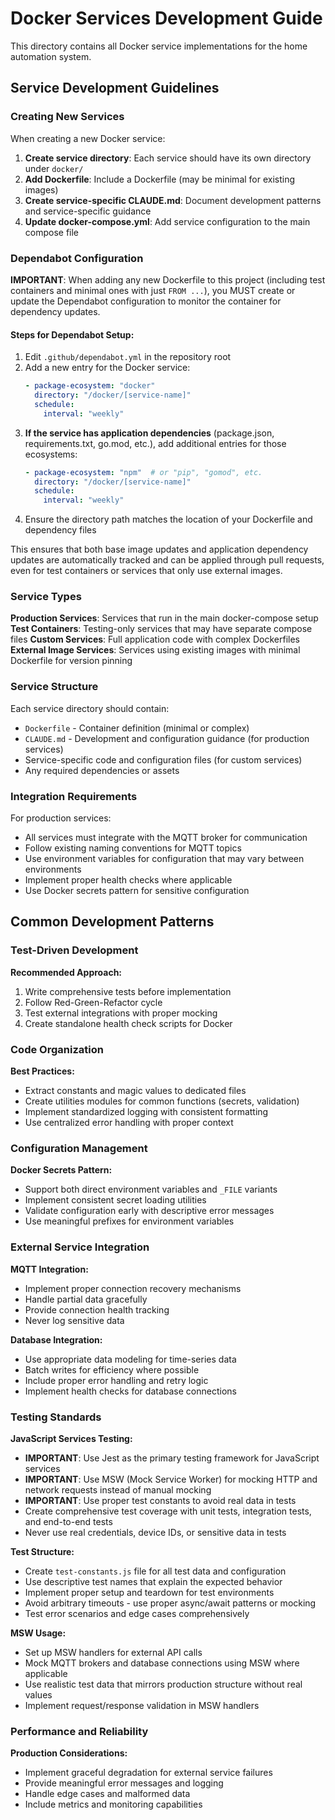 # Docker Services Development Guide

This directory contains all Docker service implementations for the home automation system.

## Service Development Guidelines

### Creating New Services

When creating a new Docker service:

1. **Create service directory**: Each service should have its own directory under `docker/`
2. **Add Dockerfile**: Include a Dockerfile (may be minimal for existing images)
3. **Create service-specific CLAUDE.md**: Document development patterns and service-specific guidance
4. **Update docker-compose.yml**: Add service configuration to the main compose file

### Dependabot Configuration

**IMPORTANT**: When adding any new Dockerfile to this project (including test containers and minimal ones with just `FROM ...`), you MUST create or update the Dependabot configuration to monitor the container for dependency updates.

#### Steps for Dependabot Setup:
1. Edit `.github/dependabot.yml` in the repository root
2. Add a new entry for the Docker service:
   ```yaml
   - package-ecosystem: "docker"
     directory: "/docker/[service-name]"
     schedule:
       interval: "weekly"
   ```
3. **If the service has application dependencies** (package.json, requirements.txt, go.mod, etc.), add additional entries for those ecosystems:
   ```yaml
   - package-ecosystem: "npm"  # or "pip", "gomod", etc.
     directory: "/docker/[service-name]"
     schedule:
       interval: "weekly"
   ```
4. Ensure the directory path matches the location of your Dockerfile and dependency files

This ensures that both base image updates and application dependency updates are automatically tracked and can be applied through pull requests, even for test containers or services that only use external images.

### Service Types

**Production Services**: Services that run in the main docker-compose setup
**Test Containers**: Testing-only services that may have separate compose files
**Custom Services**: Full application code with complex Dockerfiles
**External Image Services**: Services using existing images with minimal Dockerfile for version pinning

### Service Structure

Each service directory should contain:
- `Dockerfile` - Container definition (minimal or complex)
- `CLAUDE.md` - Development and configuration guidance (for production services)
- Service-specific code and configuration files (for custom services)
- Any required dependencies or assets

### Integration Requirements

For production services:
- All services must integrate with the MQTT broker for communication
- Follow existing naming conventions for MQTT topics
- Use environment variables for configuration that may vary between environments
- Implement proper health checks where applicable
- Use Docker secrets pattern for sensitive configuration

## Common Development Patterns

### Test-Driven Development

**Recommended Approach:**
1. Write comprehensive tests before implementation
2. Follow Red-Green-Refactor cycle
3. Test external integrations with proper mocking
4. Create standalone health check scripts for Docker

### Code Organization

**Best Practices:**
- Extract constants and magic values to dedicated files
- Create utilities modules for common functions (secrets, validation)
- Implement standardized logging with consistent formatting
- Use centralized error handling with proper context

### Configuration Management

**Docker Secrets Pattern:**
- Support both direct environment variables and `_FILE` variants
- Implement consistent secret loading utilities
- Validate configuration early with descriptive error messages
- Use meaningful prefixes for environment variables

### External Service Integration

**MQTT Integration:**
- Implement proper connection recovery mechanisms
- Handle partial data gracefully
- Provide connection health tracking
- Never log sensitive data

**Database Integration:**
- Use appropriate data modeling for time-series data
- Batch writes for efficiency where possible
- Include proper error handling and retry logic
- Implement health checks for database connections

### Testing Standards

**JavaScript Services Testing:**
- **IMPORTANT**: Use Jest as the primary testing framework for JavaScript services
- **IMPORTANT**: Use MSW (Mock Service Worker) for mocking HTTP and network requests instead of manual mocking
- **IMPORTANT**: Use proper test constants to avoid real data in tests
- Create comprehensive test coverage with unit tests, integration tests, and end-to-end tests
- Never use real credentials, device IDs, or sensitive data in tests

**Test Structure:**
- Create `test-constants.js` file for all test data and configuration
- Use descriptive test names that explain the expected behavior
- Implement proper setup and teardown for test environments
- Avoid arbitrary timeouts - use proper async/await patterns or mocking
- Test error scenarios and edge cases comprehensively

**MSW Usage:**
- Set up MSW handlers for external API calls
- Mock MQTT brokers and database connections using MSW where applicable
- Use realistic test data that mirrors production structure without real values
- Implement request/response validation in MSW handlers

### Performance and Reliability

**Production Considerations:**
- Implement graceful degradation for external service failures
- Provide meaningful error messages and logging
- Handle edge cases and malformed data
- Include metrics and monitoring capabilities